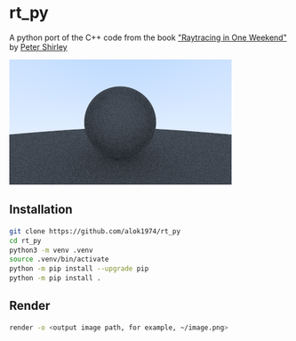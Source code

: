 # rt_py

A python port of the C++ code from the book ["Raytracing in One Weekend"](https://raytracing.github.io/books/RayTracingInOneWeekend.html) by [Peter Shirley](https://github.com/petershirley)

![image.png](./image.png)

## Installation

```bash
git clone https://github.com/alok1974/rt_py
cd rt_py
python3 -m venv .venv
source .venv/bin/activate
python -m pip install --upgrade pip
python -m pip install .
```

## Render

```bash
render -o <output image path, for example, ~/image.png>
```
